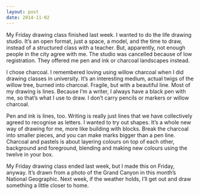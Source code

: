 ```yaml
---
layout: post
date: 2014-11-02
---
```


My Friday drawing class finished last week. I wanted to do the life drawing studio. It’s an open format, just a space, a model, and the time to draw, instead of a structured class with a teacher. But, apparently, not enough people in the city agree with me. The studio was cancelled because of low registration. They offered me pen and ink or charcoal landscapes instead. 

I chose charcoal. I remembered loving using willow charcoal when I did drawing classes in university. It’s an interesting medium, actual twigs of the willow tree, burned into charcoal. Fragile, but with a beautiful line. Most of my drawing is lines. Because I’m a writer, I always have a black pen with me, so that’s what I use to draw. I don’t carry pencils or markers or willow charcoal. 

Pen and ink is lines, too. Writing is really just lines that we have collectively agreed to recognise as letters. I wanted to try out shapes. It’s a whole new way of drawing for me, more like building with blocks. Break the charcoal into smaller pieces, and you can make marks bigger than a pen line. Charcoal and pastels is about layering colours on top of each other, background and foreground, blending and making new colours using the twelve in your box. 

My Friday drawing class ended last week, but I made this on Friday, anyway. It’s drawn from a photo of the Grand Canyon in this month’s National Geographic. Next week, if the weather holds, I’ll get out and draw something a little closer to home.
